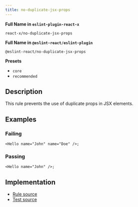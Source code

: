 ```yaml
---
title: no-duplicate-jsx-props
---
```


**Full Name in `eslint-plugin-react-x`**

```plain copy
react-x/no-duplicate-jsx-props
```

**Full Name in `@eslint-react/eslint-plugin`**

```plain copy
@eslint-react/no-duplicate-jsx-props
```

**Presets**

- `core`
- `recommended`

## Description

This rule prevents the use of duplicate props in JSX elements.

## Examples

### Failing

```tsx
<Hello name="John" name="Doe" />;
```

### Passing

```tsx
<Hello name="John" />;
```

## Implementation

- [Rule source](https://github.com/Rel1cx/eslint-react/tree/main/packages/plugins/eslint-plugin-react-x/src/rules/no-duplicate-jsx-props.ts)
- [Test source](https://github.com/Rel1cx/eslint-react/tree/main/packages/plugins/eslint-plugin-react-x/src/rules/no-duplicate-jsx-props.spec.ts)
